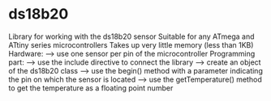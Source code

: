# ds18b20
Library for working with the ds18b20 sensor
Suitable for any ATmega and ATtiny series microcontrollers
Takes up very little memory (less than 1KB)
Hardware: 
--> use one sensor per pin of the microcontroller
Programming part: 
--> use the include directive to connect the library
--> create an object of the ds18b20 class
--> use the begin() method with a parameter indicating the pin on which the sensor is located
--> use the getTemperature() method to get the temperature as a floating point number
